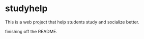studyhelp
=========

This is a web project that help students study and socialize better.


finishing off the README.
